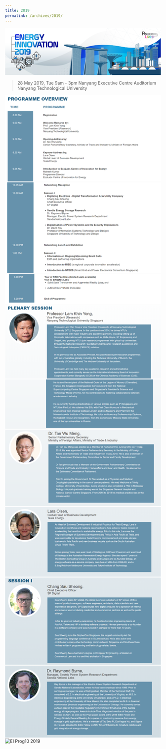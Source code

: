 ```yaml
---
title: 2019
permalink: /archives/2019/
---
```

![EI 2019](/images/energy-innovation-2019.png)
> 28 May 2019, Tue
> 9am - 3pm
> Nanyang Executive Centre Auditorium
> Nanyang Technological University

![EI Prog1 2019](/images/energy-innovation-2019-prog1.png)
![EI Prog2 2019](/images/energy-innovation-2019-prog2.png)
![EI Prog3 2019](/images/energy-innovation-2019-prog3.png)
![EI Prog4 2019](/images/energy-innovation-2019-prog4.png)
![EI Prog5 2019](/images/energy-innovation-2019-prog5.png)
![EI Prog6 2019](/images/energy-innovation-2019-prog6.png)
![EI Prog7 2019](/images/energy-innovation-2019-prog7.png)
![EI Prog8 2019](/images/energy-innovation-2019-prog8.png)
![EI Prog9 2019](/images/energy-innovation-2019-prog9.png)
![EI Prog10 2019](/images/energy-innovation-2019-prog20.png)
